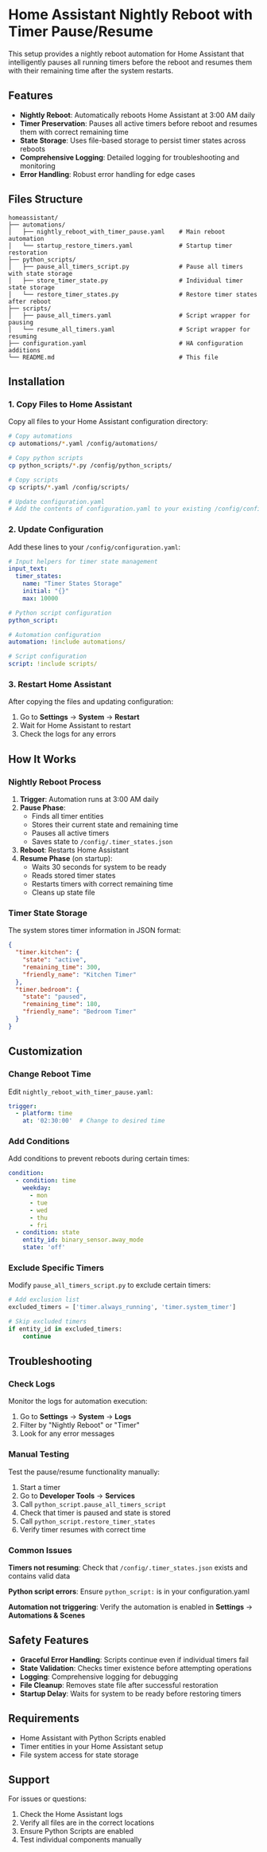 # Home Assistant Nightly Reboot with Timer Pause/Resume

This setup provides a nightly reboot automation for Home Assistant that intelligently pauses all running timers before the reboot and resumes them with their remaining time after the system restarts.

## Features

- **Nightly Reboot**: Automatically reboots Home Assistant at 3:00 AM daily
- **Timer Preservation**: Pauses all active timers before reboot and resumes them with correct remaining time
- **State Storage**: Uses file-based storage to persist timer states across reboots
- **Comprehensive Logging**: Detailed logging for troubleshooting and monitoring
- **Error Handling**: Robust error handling for edge cases

## Files Structure

```
homeassistant/
├── automations/
│   ├── nightly_reboot_with_timer_pause.yaml    # Main reboot automation
│   └── startup_restore_timers.yaml             # Startup timer restoration
├── python_scripts/
│   ├── pause_all_timers_script.py              # Pause all timers with state storage
│   ├── store_timer_state.py                    # Individual timer state storage
│   └── restore_timer_states.py                 # Restore timer states after reboot
├── scripts/
│   ├── pause_all_timers.yaml                   # Script wrapper for pausing
│   └── resume_all_timers.yaml                  # Script wrapper for resuming
├── configuration.yaml                          # HA configuration additions
└── README.md                                   # This file
```

## Installation

### 1. Copy Files to Home Assistant

Copy all files to your Home Assistant configuration directory:

```bash
# Copy automations
cp automations/*.yaml /config/automations/

# Copy python scripts
cp python_scripts/*.py /config/python_scripts/

# Copy scripts
cp scripts/*.yaml /config/scripts/

# Update configuration.yaml
# Add the contents of configuration.yaml to your existing /config/configuration.yaml
```

### 2. Update Configuration

Add these lines to your `/config/configuration.yaml`:

```yaml
# Input helpers for timer state management
input_text:
  timer_states:
    name: "Timer States Storage"
    initial: "{}"
    max: 10000

# Python script configuration
python_script:

# Automation configuration
automation: !include automations/

# Script configuration  
script: !include scripts/
```

### 3. Restart Home Assistant

After copying the files and updating configuration:

1. Go to **Settings** → **System** → **Restart**
2. Wait for Home Assistant to restart
3. Check the logs for any errors

## How It Works

### Nightly Reboot Process

1. **Trigger**: Automation runs at 3:00 AM daily
2. **Pause Phase**: 
   - Finds all timer entities
   - Stores their current state and remaining time
   - Pauses all active timers
   - Saves state to `/config/.timer_states.json`
3. **Reboot**: Restarts Home Assistant
4. **Resume Phase** (on startup):
   - Waits 30 seconds for system to be ready
   - Reads stored timer states
   - Restarts timers with correct remaining time
   - Cleans up state file

### Timer State Storage

The system stores timer information in JSON format:

```json
{
  "timer.kitchen": {
    "state": "active",
    "remaining_time": 300,
    "friendly_name": "Kitchen Timer"
  },
  "timer.bedroom": {
    "state": "paused", 
    "remaining_time": 180,
    "friendly_name": "Bedroom Timer"
  }
}
```

## Customization

### Change Reboot Time

Edit `nightly_reboot_with_timer_pause.yaml`:

```yaml
trigger:
  - platform: time
    at: '02:30:00'  # Change to desired time
```

### Add Conditions

Add conditions to prevent reboots during certain times:

```yaml
condition:
  - condition: time
    weekday:
      - mon
      - tue
      - wed
      - thu
      - fri
  - condition: state
    entity_id: binary_sensor.away_mode
    state: 'off'
```

### Exclude Specific Timers

Modify `pause_all_timers_script.py` to exclude certain timers:

```python
# Add exclusion list
excluded_timers = ['timer.always_running', 'timer.system_timer']

# Skip excluded timers
if entity_id in excluded_timers:
    continue
```

## Troubleshooting

### Check Logs

Monitor the logs for automation execution:

1. Go to **Settings** → **System** → **Logs**
2. Filter by "Nightly Reboot" or "Timer"
3. Look for any error messages

### Manual Testing

Test the pause/resume functionality manually:

1. Start a timer
2. Go to **Developer Tools** → **Services**
3. Call `python_script.pause_all_timers_script`
4. Check that timer is paused and state is stored
5. Call `python_script.restore_timer_states`
6. Verify timer resumes with correct time

### Common Issues

**Timers not resuming**: Check that `/config/.timer_states.json` exists and contains valid data

**Python script errors**: Ensure `python_script:` is in your configuration.yaml

**Automation not triggering**: Verify the automation is enabled in **Settings** → **Automations & Scenes**

## Safety Features

- **Graceful Error Handling**: Scripts continue even if individual timers fail
- **State Validation**: Checks timer existence before attempting operations
- **Logging**: Comprehensive logging for debugging
- **File Cleanup**: Removes state file after successful restoration
- **Startup Delay**: Waits for system to be ready before restoring timers

## Requirements

- Home Assistant with Python Scripts enabled
- Timer entities in your Home Assistant setup
- File system access for state storage

## Support

For issues or questions:
1. Check the Home Assistant logs
2. Verify all files are in the correct locations
3. Ensure Python Scripts are enabled
4. Test individual components manually
